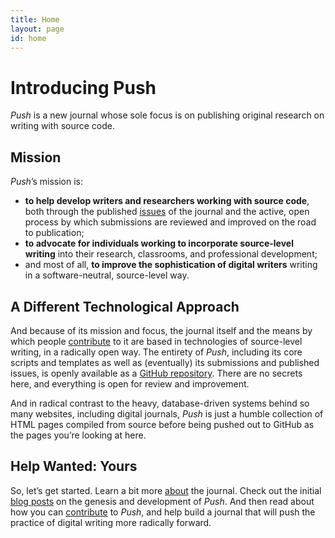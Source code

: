 ```yaml
---
title: Home
layout: page
id: home
---
```


# Introducing Push

*Push* is a new journal whose sole focus is on publishing original research on writing with source
code.

## Mission

*Push*’s mission is:

* **to help develop writers and researchers working with source code**, both through the published
  [issues](/issues/) of the journal and the active, open process by which submissions are reviewed
  and improved on the road to publication;
* **to advocate for individuals working to incorporate source-level writing** into their research,
  classrooms, and professional development;
* and most of all, **to improve the sophistication of digital writers** writing in a
  software-neutral, source-level way.

## A Different Technological Approach

And because of its mission and focus, the journal itself and the means by which people
[contribute](/contribute/) to it are based in technologies of source-level writing, in a
radically open way. The entirety of *Push*, including its core scripts and templates as well as
(eventually) its submissions and published issues, is openly available as a
[GitHub repository](https://github.com/cwcon/push). There are no secrets here, and everything is
open for review and improvement.

And in radical contrast to the heavy, database-driven systems behind so many websites, including
digital journals, *Push* is just a humble collection of HTML pages compiled from source before being
pushed out to GitHub as the pages you’re looking at here.

## Help Wanted: Yours

So, let’s get started. Learn a bit more [about](/about/) the journal. Check out the initial
[blog posts](/blog/) on the genesis and development of *Push*. And then read about how you can
[contribute](/contribute/) to *Push*, and help build a journal that will push the practice of
digital writing more radically forward.

